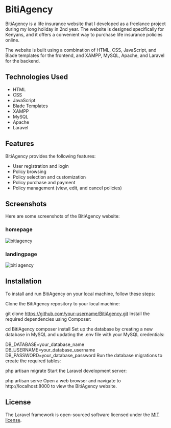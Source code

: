 # BitiAgency
BitiAgency is a life insurance website that I developed as a freelance project during my long holiday in 2nd year. The website is designed specifically for Kenyans, and it offers a convenient way to purchase life insurance policies online.

The website is built using a combination of HTML, CSS, JavaScript, and Blade templates for the frontend, and XAMPP, MySQL, Apache, and Laravel for the backend.

## Technologies Used
* HTML
* CSS
* JavaScript
* Blade Templates
* XAMPP
* MySQL
* Apache
* Laravel
## Features
BitiAgency provides the following features:

* User registration and login
* Policy browsing
* Policy selection and customization
* Policy purchase and payment
* Policy management (view, edit, and cancel policies)
## Screenshots
Here are some screenshots of the BitiAgency website:
### homepage
![bitiagency](https://user-images.githubusercontent.com/98637307/234295048-d36899b9-695b-4117-b93f-2862a34186f5.png)
### landingpage
![biti agency](https://user-images.githubusercontent.com/98637307/234295292-ff10335d-57a0-44c1-9637-36968c010ad6.png)



## Installation
To install and run BitiAgency on your local machine, follow these steps:

Clone the BitiAgency repository to your local machine:

git clone https://github.com/your-username/BitiAgency.git
Install the required dependencies using Composer:

cd BitiAgency
composer install
Set up the database by creating a new database in MySQL and updating the .env file with your MySQL credentials:

DB_DATABASE=your_database_name
DB_USERNAME=your_database_username
DB_PASSWORD=your_database_password
Run the database migrations to create the required tables:


php artisan migrate
Start the Laravel development server:

php artisan serve
Open a web browser and navigate to http://localhost:8000 to view the BitiAgency website.

## License

The Laravel framework is open-sourced software licensed under the [MIT license](https://opensource.org/licenses/MIT).
